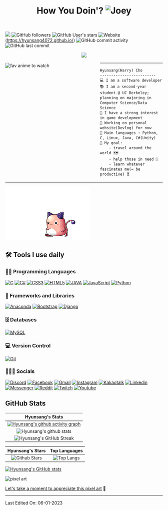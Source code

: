 <h1 align="center">
How You Doin'?  
<img src=https://media4.giphy.com/media/Vbtc9VG51NtzT1Qnv1/200.gif?cid=ecf05e47lye5ug5dotr4umtbz97gksp1kaizxhatnlou0gvk&rid=200.gif&ct=g width="40" title="Joey"></h1>  
<br>

![](https://komarev.com/ghpvc/?username=hyunsang4072&color=grey)
![GitHub followers](https://img.shields.io/github/followers/hyunsang4072?style=social)
![GitHub User's stars](https://img.shields.io/github/stars/hyunsang4072?style=social)
![Website](https://img.shields.io/website?down_color=red&down_message=down&up_message=online&url=https%3A%2F%2Fhyunsang4072.github.io%2F)(https://hyunsang4072.github.io/)
![GitHub commit activity](https://img.shields.io/github/commit-activity/m/hyunsang4072/hyunsang4072.github.io?label=devlog%20activity)
![GitHub last commit](https://img.shields.io/github/last-commit/hyunsang4072/hyunsang4072.github.io?label=devlog%20update)
<br>

<p align="center">
<a href="https://github.com/DenverCoder1/readme-typing-svg"><img src="https://readme-typing-svg.herokuapp.com?font=Montserrat&color=333333&center=true&vCenter=true&lines=Hello+World!+%F0%9F%8C%8F;Welcome+to+my+Github+%F0%9F%8E%AC;Love+learning+interesting+stuff+%F0%9F%96%A4;Addicted+to+Coffee+%E2%98%95;ML+%2F+AI+%2F+DS+%2F+CS+%F0%9F%8C%8C"></a>
</p>

<img align="left" src="https://static.wikia.nocookie.net/onepunchman/images/8/82/Saitama_Manga.png/revision/latest?cb=20220825051134" title="one punch man" alt="fav anime to watch" width="303" />
<hr>

```
Hyunsang(Harry) Cho
-------------------------
💻 I am a software developer
📚 I am a second-year student @ UC Berkeley; planning on majoring in Computer Science/Data Science
📝 I have a strong interest in game development
🔭 Working on personal website(Devlog) for now
🌟 Main languages : Python, C, Linux, Java, C#(Unity)
🚩 My goal:
    - travel around the world 🗺
    - help those in need 🖤
    - learn whatever fascinates me(= be productive) ⏳
```  

<hr>


[![Study Music](https://github.com/hyunsang4072/hyunsang4072/blob/main/i016360526285.gif "Pink Bean")](https://youtu.be/cMTdq4VGqoI/)



## 🛠️ Tools I use daily

<!-- For badges, visit https://mdb.pushkaryadav.in/generate -->
<!-- For more badges, visit https://ileriayo.github.io/markdown-badges/ -->

### 👨‍💻 Programming Languages


<!-- badges -->

<p>
    <a href="https://github.com/hyunsang4072/"><img alt="C" src="https://img.shields.io/badge/c-%2300599C.svg?logo=c&logoColor=white&style=flat"></a>
    <a href="https://github.com/hyunsang4072/"><img alt="C#" src="https://img.shields.io/badge/c%23-%23239120.svg?logo=c-sharp&logoColor=white&style=flat"></a>
    <a href="https://github.com/hyunsang4072/"><img alt="CSS3" src="https://img.shields.io/badge/css3-%231572B6.svg?logo=css3&logoColor=white&style=flat"></a>
    <a href="https://github.com/hyunsang4072/"><img alt="HTML5" src="https://img.shields.io/badge/html5-%23E34F26.svg?logo=html5&logoColor=white&style=flat"></a>
    <a href="https://github.com/hyunsang4072/"><img alt="JAVA" src="https://img.shields.io/badge/java-%23ED8B00.svg?logo=java&logoColor=white&style=flat"></a>
    <a href="https://github.com/hyunsang4072/"><img alt="JavaScript" src="https://img.shields.io/badge/javascript-%23323330.svg?logo=javascript&logoColor=%23F7DF1E&style=flat"></a>
    <a href="https://github.com/hyunsang4072/"><img alt="Python" src="https://img.shields.io/badge/python-3670A0?logo=python&logoColor=ffdd54&style=flat"></a>

### 🧰 Frameworks and Libraries

<!-- badges -->

<p>
    <a href="https://github.com/hyunsang4072/"><img alt="Anaconda" src="https://img.shields.io/badge/Anaconda-%2344A833.svg?logo=anaconda&logoColor=white&style=flat"></a>
    <a href="https://github.com/hyunsang4072/"><img alt="Bootstrap" src="https://img.shields.io/badge/bootstrap-%23563D7C.svg?logo=bootstrap&logoColor=white&style=flat"></a>
    <a href="https://github.com/hyunsang4072/"><img alt="Django" src="https://img.shields.io/badge/django-%23092E20.svg?logo=django&logoColor=white&style=flat"></a>

</p>

### 🗄️ Databases

<!-- badges -->

<p>
    <a href="https://github.com/hyunsang4072/"><img alt="MySQL" src="https://img.shields.io/badge/mysql-%2300f.svg?logo=mysql&logoColor=white&style=flat"></a>

</p>

### 💻 Version Control

<!-- badges -->

<p>
    <a href="https://github.com/hyunsang4072/"><img alt="Git" src="https://img.shields.io/badge/git-%23F05033.svg?logo=git&logoColor=white&style=flat"></a>
</p>

### 👨🏽‍💻 Socials

<!-- badges -->

<p>
    <a href="https://github.com/hyunsang4072/"><img alt="Discord" src="https://img.shields.io/badge/Discord-%237289DA.svg?logo=discord&logoColor=white&style=flat"></a>
    <a href="https://github.com/hyunsang4072/"><img alt="Facebook" src="https://img.shields.io/badge/Facebook-%231877F2.svg?logo=Facebook&logoColor=white&style=flat"></a>
    <a href="https://github.com/hyunsang4072/"><img alt="Gmail" src="https://img.shields.io/badge/Gmail-D14836?logo=gmail&logoColor=white&style=flat"></a>
    <a href="https://github.com/hyunsang4072/"><img alt="Instagram" src="https://img.shields.io/badge/Instagram-%23E4405F.svg?logo=Instagram&logoColor=white&style=flat"></a>
    <a href="https://github.com/hyunsang4072/"><img alt="Kakaotalk" src="https://img.shields.io/badge/kakaotalk-ffcd00.svg?logo=kakaotalk&logoColor=000000&style=flat"></a>
    <a href="https://github.com/hyunsang4072/"><img alt="Linkedin" src="https://img.shields.io/badge/linkedin-%230077B5.svg?logo=linkedin&logoColor=white&style=flat"></a>
    <a href="https://github.com/hyunsang4072/"><img alt="Messenger" src="https://img.shields.io/badge/Messenger-00B2FF?logo=messenger&logoColor=white&style=flat"></a>
    <a href="https://github.com/hyunsang4072/"><img alt="Reddit" src="https://img.shields.io/badge/Reddit-FF4500?logo=reddit&logoColor=white&style=flat"></a>
    <a href="https://github.com/hyunsang4072/"><img alt="Twitch" src="https://img.shields.io/badge/Twitch-%239146FF.svg?logo=Twitch&logoColor=white&style=flat"></a>
    <a href="https://github.com/hyunsang4072/"><img alt="Youtube" src="https://img.shields.io/badge/Youtube-%23FF0000.svg?logo=YouTube&logoColor=white&style=flat"></a>
</p>


## GitHub Stats


|                                                                     Hyunsang's Stats                                                                     |
|:------------------------------------------------------------------------------------------------------------------------------------------------------:|
| [![Hyunsang's github activity graph](https://activity-graph.herokuapp.com/graph?username=hyunsang4072&bg_color=e8e3de&color=000000&line=b3bd99&point=929b82&area=true&hide_border=true)](https://github.com/hyunsang4072/) |
| ![Hyunsang's github stats](https://github-readme-stats.vercel.app/api?username=hyunsang4072&show_icons=true&theme=react)              | 
| ![Hyunsang's GitHub Streak](https://github-readme-streak-stats.herokuapp.com/?user=hyunsang4072&theme=react)                    | 
    

|                                                                                                      Hyunsang's Stars                                                                                                       |                                                           Top Languages                                                           |      
|:-------------------------------------------------------------------------------------------------------------------------------------------------------------------------------------------------------------------------:|:---------------------------------------------------------------------------------------------------------------------------------:|
| ![Github Stars](https://github-readme-stats.vercel.app/api?username=hyunsang4072&show_icons=true&locale=en&count_private=true&hide_rank=true&custom_title=My%20GitHub%20Stats&disable_animations=true&theme=react) | ![Top Langs](https://github-readme-stats.vercel.app/api/top-langs/?username=hyunsang4072&langs_count=8&theme=react&layout=compact) |

<!-- Github Stats -->
[![Hyunsang's GitHub stats](https://github-readme-stats.vercel.app/api?username=hyunsang4072&theme=react)](https://github.com/hyunsang4072/)

<img src="https://media0.giphy.com/media/9LZTcawH3mc8V2oUqk/giphy.gif?cid=ecf05e47zvjr6j7mmhosz3yrh4rveuyihgtugqjol8z4xesb&rid=giphy.gif&ct=g" title="cool pixel art" alt="pixel art" length="1700"/>

<ins>[Let's take a moment to appreciate this pixel art](https://media0.giphy.com/media/9LZTcawH3mc8V2oUqk/giphy.gif?cid=ecf05e47zvjr6j7mmhosz3yrh4rveuyihgtugqjol8z4xesb&rid=giphy.gif&ct=g)</ins> 🙏

------

Last Edited On: 06-01-2023



